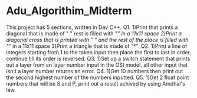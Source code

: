 # Adu_Algorithim_Midterm
  This project has 5 sections, written in Dev C++. 
Q1.  1)Print that prints a diagonal that is made of " " rest is filled with "*" in a 11x11 space
     2)Print a diagonal cross that is printed with " " and the rest of the place is filled with "*" in a 11x11 space
     3)Print a triangle that is made of "*".
Q2.  1)Print a line of integers starting from 1 to the taken input then place the first to last in order, continue till its order is reversed. 
Q3.  1)Set up a switch statement that prints out a layer from an layer number input in the OSI model, all other input that isn't a layer number returns an error.
Q4. 1)Get 10 numbers then print out the second highest number of the numbers inputted.
Q5. 1)Get 2 float point numbers that will be S and P, print out a result achived by using Amdhal's law.
